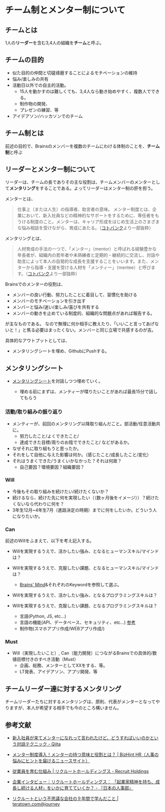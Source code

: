 # チーム制とメンター制について

## チームとは

1人の**リーダー**を含む3,4人の組織を**チーム**と呼ぶ。


## チームの目的

- 似た目的の仲間と切磋琢磨することによるモチベーションの維持
- 悩み/楽しみの共有
- 活動日以外での自主的活動。
    - 15人を動かすのは難しくても、3,4人なら動き始めやすく、複数人でできる。
    - 制作物の開発、
    - プレゼンの練習、等
- アイデアソン/ハッカソンでのチーム

## チーム制とは

前述の目的で、Brainsのメンバーを複数のチームにわける体制のことを、**チーム制**と呼ぶ


## リーダーとメンター制について

リーダーは、チームの長でありその主な役割は、チームメンバーのメンターとして**メンタリング**をすることである。よってリーダーはメンター制の肝を担う。

メンターとは、
> 仕事上（または人生）の指導者、助言者の意味。 メンター制度とは、企業において、新入社員などの精神的なサポートをするために、専任者をもうける制度のこと。メンターは、キャリア形成をはじめ生活上のさまざまな悩み相談を受けながら、育成にあたる。（[コトバンク](https://kotobank.jp/word/%E3%83%A1%E3%83%B3%E3%82%BF%E3%83%BC-178863 "メンター(めんたー)とは - コトバンク")より一部抜粋）

メンタリングとは、
> 人材育成の手法の一つで、「メンター」（mentor）と呼ばれる経験豊かな年長者が、組織内の若年者や未熟練者と定期的・継続的に交流し、対話や助言によって本人の自発的な成長を支援することをいいます。また、メンターから指導・支援を受ける人材を「メンティー」（mentee）と呼びます。（[コトバンク](https://kotobank.jp/word/%E3%83%A1%E3%83%B3%E3%82%BF%E3%83%AA%E3%83%B3%E3%82%B0-802209#E4.BA.BA.E4.BA.8B.E5.8A.B4.E5.8B.99.E7.94.A8.E8.AA.9E.E8.BE.9E.E5.85.B8 "メンタリングとは - コトバンク")より一部抜粋）


Brainsでのメンターの役割は、

- メンバーの良い行動、努力したことに着目して、習慣化を助ける
- メンバーのモチベーションを引き出す
- メンバーと悩み/迷い/楽しみ/喜びを共有する
- メンバーの動きを止めている制度的、組織的な問題点があれば報告する。

が主なものである。
なので無理に何か相手に教えたり、「いいこと言ってあげないと！」と焦る必要はまったくない。メンバーと同じ立場で共感するのが吉。

具体的なアウトプットとしては、

- メンタリングシートを埋め、GithubにPushする。

## メンタリングシート

- [メンタリングシート](https://docs.google.com/spreadsheets/d/1CXoioRUoNPZ6FUwGUzRlmS7XLW2Qc8a2GV0ClM-_WUM/edit#gid=0)を対話しつつ埋めていく。

    - 埋める前にまずは、メンティーが喋りたいことがあれば最長15分で話してもらう

### 活動/取り組みの振り返り

- メンティーが、前回のメンタリング以降取り組んだこと。部活動/任意活動共に。
    - 努力したこと/よくできたこと/
    - 達成できた目標/周りのお陰でできたこと/ などがあるか。
- なぜそれに取り組もうと思ったか。
- それをして自他に与えた影響は何か。（感じたこと/成長したこと/変化）
- それはうまくできた/うまくいかなかった？それは何故？
    - 自己要因？環境要因？組織要因？

### Will
- 今後もその取り組みを続けたい/続けたくないか？
- 続けるなら、続けた先に何を実現したい（（数ヶ月後をイメージ））？続けたくないなら代わりに何を？
- 3年生12月~4年生7月（進路決定の時期）までに何をしたいか。どういう人になりたいか。

### Can
前述のWillをふまえて、以下を考え記入する。
- Willを実現するうえで、活かしたい強み、となるヒューマンスキル/マインドは？
- Willを実現するうえで、克服したい課題、となるヒューマンスキル/マインドは？
    - [Brains' Mind](https://github.com/brains-tsukuba/Info-and-Rules/blob/master/README.md#brains-mind)&それぞれのKeywordを参照して選ぶ。

- Willを実現するうえで、活かしたい強み、となるプログラミングスキルは？
- Willを実現するうえで、克服したい課題、となるプログラミングスキルは？
    - 言語(Python, JS, etc...)
    - 言語の機能(API、データベース、セキュリティ、etc...) [参考](https://github.com/brains-tsukuba/Info-and-Rules/blob/master/README.md#brains-mind)
    - 制作物(スマホアプリ作成/WEBアプリ作成/)


### Must
- Will（実現したいこと）, Can（能力開発）につながるBrainsでの具体的/数値目標付きのすべき活動（Must）
    - 企画、総務、メンターとしてXXをする、等。
    - LT発表、アイデアソン、アプリ開発、等


## チームリーダー達に対するメンタリング

チームリーダーたちに対するメンタリングは、原則、代表がメンターとなってやりますが、本人が希望する相手でも今のところ構いません。



## 参考文献

- [新入社員が来てメンターになれって言われたけど、どうすればいいのかという対話テクニック - Qiita](http://qiita.com/hirokidaichi/items/2e8e731acfd7b6c7e02f "新入社員が来てメンターになれって言われたけど、どうすればいいのかという対話テクニック - Qiita")

- [メンター制度導入！メンターの持つ意味と役割とは？ | BizHint HR（人事の悩みにヒントを届けるニュースサイト）](https://bizhint.jp/keyword/13288 "メンター制度導入！メンターの持つ意味と役割とは？ | BizHint HR（人事の悩みにヒントを届けるニュースサイト）")

- [従業員を育む仕組み | リクルートホールディングス - Recruit Holdings](http://www.recruit.jp/company/csr/sustainability/labor_practices/human_resources.html "従業員を育む仕組み | リクルートホールディングス - Recruit Holdings")

- [企業インタビュー｜リクルートホールディングス： 「起業家精神を持ち、成長し続ける人材」をいかに育てていくか？ - 『日本の人事部』](https://jinjibu.jp/article/detl/tonari/1126/1/ "企業インタビュー｜リクルートホールディングス： 「起業家精神を持ち、成長し続ける人材」をいかに育てていくか？ - 『日本の人事部』")

- [リクルートという不思議な会社の９年間で学んだこと | teratown.com@journey](http://teratown.com/blog/2015/04/03/%E3%83%AA%E3%82%AF%E3%83%AB%E3%83%BC%E3%83%88%E3%81%A8%E3%81%84%E3%81%86%E4%B8%8D%E6%80%9D%E8%AD%B0%E3%81%AA%E4%BC%9A%E7%A4%BE%E3%81%AE%EF%BC%99%E5%B9%B4%E9%96%93%E3%81%A7%E5%AD%A6%E3%82%93%E3%81%A0/ "リクルートという不思議な会社の９年間で学んだこと | teratown.com@journey")